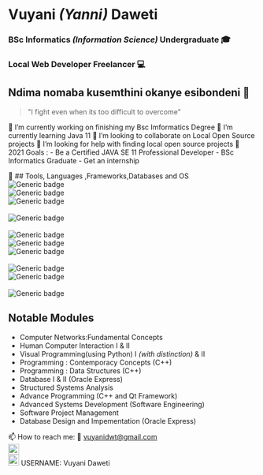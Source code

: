 # Vuyani _(Yanni)_ Daweti
### BSc Informatics _(Information Science)_  Undergraduate :mortar_board: 
### Local Web Developer Freelancer :computer:

## Ndima nomaba kusemthini okanye esibondeni 👋 
> "I fight even when its too difficult to overcome"



    
    
🔭 I’m currently working on finishing my Bsc Imformatics Degree
🌱 I’m currently learning Java 11
👯 I’m looking to collaborate on Local Open Source projects 
🤔 I’m looking for help with finding local open source projects
:dart: 2021 Goals :  - Be a Certified JAVA SE 11 Professional Developer 
                     - BSc Informatics Graduate 
                     - Get an internship
                     
:wrench: ## Tools, Languages ,Frameworks,Databases and OS  <br/>
![Generic badge](https://img.shields.io/badge/Language-Java-orange.svg) <br/>
![Generic badge](https://img.shields.io/badge/Language-Python-yellow.svg)  <br/>
![Generic badge](https://img.shields.io/badge/Language-C++-ORANGE.svg)   <br/> <br/>
![Generic badge](https://img.shields.io/badge/Framework-Qt-ORANGE.svg)  <br/> <br/>
![Generic badge](https://img.shields.io/badge/Tool-VSCode-white.svg)  <br/>
![Generic badge](https://img.shields.io/badge/Tool-IntelliJ-orange.svg)  <br/>
![Generic badge](https://img.shields.io/badge/Tool-Github-green.svg) <br/> <br/>
![Generic badge](https://img.shields.io/badge/DB-MySQL-blue.svg) <br/>
![Generic badge](https://img.shields.io/badge/DB-OracleExpress-red.svg) <br/> <br/>
![Generic badge](https://img.shields.io/badge/OS-Linux-ORANGE.svg)  <br/>


## Notable Modules 
  - Computer Networks:Fundamental Concepts
  - Human Computer Interaction I & II
  - Visual Programming(using Python) I _(with distinction)_ & II
  - Programming : Contemporacy Concepts (C++)
  - Programming : Data Structures (C++)
  - Database I & II (Oracle Express)
  - Structured Systems Analysis
  - Advance Programming (C++ and Qt Framework)
  - Advanced Systems Development (Software Engineering)
  - Software Project Management 
  - Database Design and Impementation  (Oracle Express)
  
 📫 How to reach me: :e-mail: vuyanidwt@gmail.com <br>
                     [<img width=22px src=https://simpleicons.org/icons/twitter.svg>](https://twitter.com/VuyaniD6) <br>
                      <img width=22px src=https://simpleicons.org/icons/stackoverflow.svg> USERNAME: Vuyani Daweti

